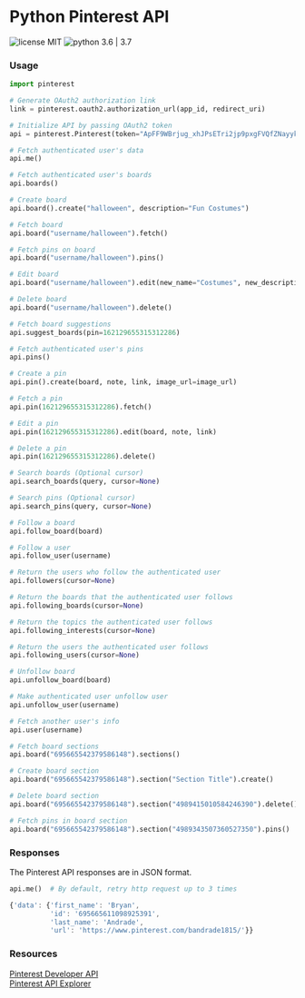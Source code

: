 # Python Pinterest API

![license MIT](https://s3-us-west-1.amazonaws.com/bryand1/images/badges/license-MIT-blue.svg)
![python 3.6 | 3.7](https://s3-us-west-1.amazonaws.com/bryand1/images/badges/python-3.6-3.7.svg)


### Usage

```python
import pinterest

# Generate OAuth2 authorization link
link = pinterest.oauth2.authorization_url(app_id, redirect_uri)

# Initialize API by passing OAuth2 token
api = pinterest.Pinterest(token="ApFF9WBrjug_xhJPsETri2jp9pxgFVQfZNayykxFOjJQhWAw")

# Fetch authenticated user's data
api.me()

# Fetch authenticated user's boards
api.boards()

# Create board
api.board().create("halloween", description="Fun Costumes")

# Fetch board
api.board("username/halloween").fetch()

# Fetch pins on board
api.board("username/halloween").pins()

# Edit board
api.board("username/halloween").edit(new_name="Costumes", new_description="Halloween Costume Ideas")

# Delete board
api.board("username/halloween").delete()

# Fetch board suggestions
api.suggest_boards(pin=162129655315312286)

# Fetch authenticated user's pins
api.pins()

# Create a pin
api.pin().create(board, note, link, image_url=image_url)

# Fetch a pin
api.pin(162129655315312286).fetch()

# Edit a pin
api.pin(162129655315312286).edit(board, note, link)

# Delete a pin
api.pin(162129655315312286).delete()

# Search boards (Optional cursor)
api.search_boards(query, cursor=None)

# Search pins (Optional cursor)
api.search_pins(query, cursor=None)

# Follow a board
api.follow_board(board)

# Follow a user
api.follow_user(username)

# Return the users who follow the authenticated user
api.followers(cursor=None)

# Return the boards that the authenticated user follows
api.following_boards(cursor=None)

# Return the topics the authenticated user follows
api.following_interests(cursor=None)

# Return the users the authenticated user follows
api.following_users(cursor=None)

# Unfollow board
api.unfollow_board(board)

# Make authenticated user unfollow user
api.unfollow_user(username)

# Fetch another user's info
api.user(username)

# Fetch board sections
api.board("695665542379586148").sections()

# Create board section
api.board("695665542379586148").section("Section Title").create()

# Delete board section
api.board("695665542379586148").section("4989415010584246390").delete()

# Fetch pins in board section
api.board("695665542379586148").section("4989343507360527350").pins()
```


### Responses

The Pinterest API responses are in JSON format.

```python
api.me()  # By default, retry http request up to 3 times
```

```javascript
{'data': {'first_name': 'Bryan',
          'id': '695665611098925391',
          'last_name': 'Andrade',
          'url': 'https://www.pinterest.com/bandrade1815/'}}

```


### Resources

[Pinterest Developer API](https://developers.pinterest.com/docs/getting-started/introduction/)  
[Pinterest API Explorer](https://developers.pinterest.com/tools/api-explorer/)
